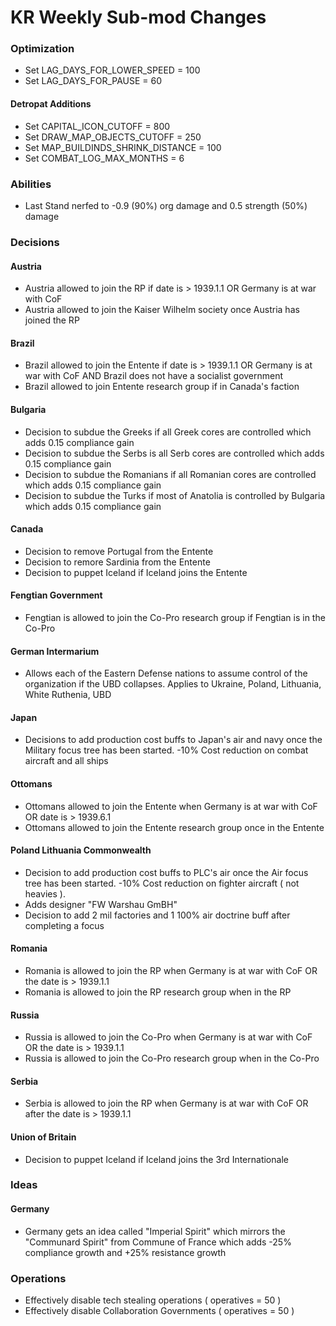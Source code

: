 # KR Weekly Sub-mod Changes

### Optimization

- Set LAG_DAYS_FOR_LOWER_SPEED = 100
- Set LAG_DAYS_FOR_PAUSE = 60

#### Detropat Additions

- Set CAPITAL_ICON_CUTOFF = 800
- Set DRAW_MAP_OBJECTS_CUTOFF = 250
- Set MAP_BUILDINDS_SHRINK_DISTANCE = 100
- Set COMBAT_LOG_MAX_MONTHS = 6

### Abilities

- Last Stand nerfed to -0.9 (90%) org damage and 0.5 strength (50%) damage

### Decisions

#### Austria

- Austria allowed to join the RP if date is > 1939.1.1 OR Germany is at war with
CoF
- Austria allowed to join the Kaiser Wilhelm society once Austria has joined the
RP

#### Brazil

- Brazil allowed to join the Entente if date is > 1939.1.1 OR Germany is at war
with CoF AND Brazil does not have a socialist government
- Brazil allowed to join Entente research group if in Canada's faction

#### Bulgaria

- Decision to subdue the Greeks if all Greek cores are controlled which adds 0.15 compliance gain
- Decision to subdue the Serbs is all Serb cores are controlled which adds 0.15
compliance gain
- Decision to subdue the Romanians if all Romanian cores are controlled
which adds 0.15 compliance gain
- Decision to subdue the Turks if most of Anatolia is controlled by Bulgaria
which adds 0.15 compliance gain

#### Canada

- Decision to remove Portugal from the Entente
- Decision to remore Sardinia from the Entente
- Decision to puppet Iceland if Iceland joins the Entente

#### Fengtian Government

- Fengtian is allowed to join the Co-Pro research group if Fengtian is in the
Co-Pro

#### German Intermarium

- Allows each of the Eastern Defense nations to assume control of the organization
if the UBD collapses. Applies to Ukraine, Poland, Lithuania, White Ruthenia, UBD

#### Japan

- Decisions to add production cost buffs to Japan's air and navy once the Military focus tree has
been started. -10% Cost reduction on combat aircraft and all ships

#### Ottomans

- Ottomans allowed to join the Entente when Germany is at war with CoF OR date
is > 1939.6.1
- Ottomans allowed to join the Entente research group once in the Entente

#### Poland Lithuania Commonwealth

- Decision to add production cost buffs to PLC's air once the Air focus tree
 has been started. -10% Cost reduction on fighter aircraft ( not heavies ).
- Adds designer "FW Warshau GmBH"
- Decision to add 2 mil factories and 1 100% air doctrine buff after completing
a focus

#### Romania

- Romania is allowed to join the RP when Germany is at war with CoF OR the date
is > 1939.1.1
- Romania is allowed to join the RP research group when in the RP

#### Russia

- Russia is allowed to join the Co-Pro when Germany is at war with CoF OR the date
is > 1939.1.1
- Russia is allowed to join the Co-Pro research group when in the Co-Pro

#### Serbia

- Serbia is allowed to join the RP when Germany is at war with CoF OR after the date
is > 1939.1.1

#### Union of Britain

- Decision to puppet Iceland if Iceland joins the 3rd Internationale

### Ideas

#### Germany
- Germany gets an idea called "Imperial Spirit" which mirrors the "Communard Spirit"
from Commune of France which adds -25% compliance growth and +25% resistance growth

### Operations

- Effectively disable tech stealing operations ( operatives = 50 )
- Effectively disable Collaboration Governments ( operatives = 50 )